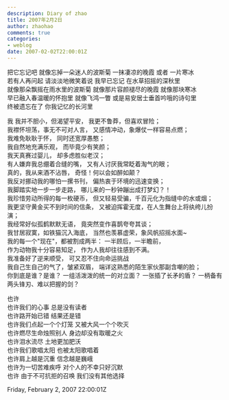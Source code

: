 ```yaml
---
description: Diary of zhao
title: 2007年2月2日
author: zhaohao
comments: true
categories:
- weblog
date: 2007-02-02T22:00:01Z
---
```


   
把它忘记吧 就像忘掉一朵迷人的波斯菊 一抹凄凉的晚霞 或者 一片寒冰   
若有人再问起 请淡淡地微笑着说 我早已忘记 在水草招摇的深秋里   
就像那朵飘摇在雨水里的波斯菊 就像那片容颜褪尽的晚霞 就像那块寒冰   
早已融入春温暖的怀抱里 就像飞鸿一瞥 或是易安居士垂首吟哦的诗句里   
终被遗忘在了 你我记忆的长河里   
   
我 我并不胆小，但渴望平安， 我更不鲁莽，但喜欢冒险；   
我襟怀坦荡，事无不可对人言， 又感情冲动，象爆仗一样容易点燃；   
我难免耿耿于怀， 同时还宽厚愚憨；   
我自然地充满乐观， 而毕竟少有笑颜；   
我天真赛过婴儿， 却多虑胜似老汉；   
有人嫌弃我总绷着合缝的嘴， 又有人讨厌我常眨着淘气的眼；   
真的，我从来酒不沾唇， 奇怪！何以会如醉如颠？   
我反对挪动我的哪怕一摞书刊， 偏热衷于环境的迅速变换；   
我脚踏实地一步一步走路， 哪儿来的一秒钟蹦出成打梦幻？！   
我珍惜劳动所得的每一枚硬币， 但又轻易受骗，千百元化为指缝中的水或烟；   
我更坚守黄金买不到时间的信条， 又被迫挥霍无度，在人生舞台上将纨绔儿扮演；   
我经常好似孤鹤默默无语， 竟突然变作喜鹊夸夸其谈；   
我甘居寂寞，如铁猫沉入海底， 当然也羡慕虚荣，象风帆招摇水面~   
我的每一个"现在"，都被割成两半： 一半顾后，一半瞻前，   
作为动物我十分容易知足， 作为人我却往往感到不满。   
我准备好了逆来顺受， 可又忍不住向命运挑战   
我自己生自己的气了，皱紧双眉， 端详这熟悉的陌生家伙那副含嘲的脸；   
你到底是谁？是谁？ 一组活泼泼的统一的对立面？ 一张插了长矛的盾？ 一柄备有两头锋刃、难以把握的剑？   
   
也许   
也许我们的心事 总是没有读者   
也许路开始已错 结果还是错   
也许我们点起一个个灯笼 又被大风一个个吹灭   
也许燃尽生命烛照别人 身边却没有取暖之火   
也许泪水流尽 土地更加肥沃   
也许我们歌唱太阳 也被太阳歌唱着   
也许肩上越是沉重 信念越是巍峨   
也许为一切苦难疾呼 对个人的不幸只好沉默   
也许 由于不可抗拒的召唤 我们没有其他选择   
   
Friday, February 2, 2007 22:00:01Z   
